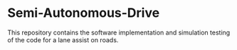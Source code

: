 # Semi-Autonomous-Drive
This repository contains the software implementation and simulation testing of the code for a lane assist on roads.
